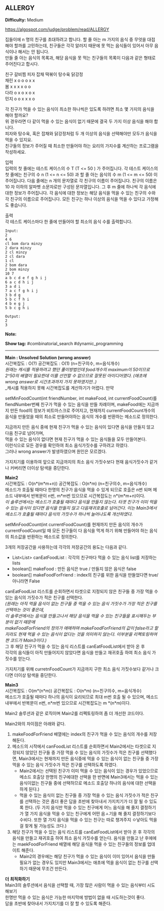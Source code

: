 ## ALLERGY

**Difficulty:** Medium

https://algospot.com/judge/problem/read/ALLERGY

집들이에 n 명의 친구를 초대하려고 합니다. 할 줄 아는 m 가지의 음식 중 무엇을 대접해야 할까를 고민하는데, 친구들은 각각 알러지 때문에 못 먹는 음식들이 있어서 아무 음식이나 해서는 안 됩니다. <br/>
만들 줄 아는 음식의 목록과, 해당 음식을 못 먹는 친구들의 목록이 다음과 같은 형태로 주어진다고 합시다. <br/>

친구		갈비찜	피자		잡채		떡볶이	탕수육	닭강정 <br/>
채린		x		o		o		o		x		x <br/>
봄		x		x		x		x		o		o <br/>
다라		o		x		o		x		o		x <br/>
민지		o		o		x		x		x		o <br/>

각 친구가 먹을 수 있는 음식이 최소한 하나씩은 있도록 하려면 최소 몇 가지의 음식을 해야 할까요? <br/>
위 경우라면 다 같이 먹을 수 있는 음식이 없기 때문에 결국 두 가지 이상 음식을 해야 합니다. <br/>
피자와 탕수육, 혹은 잡채와 닭강정처럼 두 개 이상의 음식을 선택해야만 모두가 음식을 먹을 수 있지요. <br/>
친구들의 정보가 주어질 때 최소한 만들어야 하는 요리의 가지수를 계산하는 프로그램을 작성하세요. <br/>

입력 <br/>
입력의 첫 줄에는 테스트 케이스의 수 T (T <= 50 ) 가 주어집니다. 각 테스트 케이스의 첫 줄에는 친구의 수 n (1 <= n <= 50) 과 할 줄 아는 음식의 수 m (1 <= m <= 50) 이 주어집니다. 다음 줄에는 n 개의 문자열로 각 친구의 이름이 주어집니다. 친구의 이름은 10 자 이하의 알파벳 소문자로만 구성된 문자열입니다. 그 후 m 줄에 하나씩 각 음식에 대한 정보가 주어집니다. 각 음식에 대한 정보는 해당 음식을 먹을 수 있는 친구의 수와 각 친구의 이름으로 주어집니다.
모든 친구는 하나 이상의 음식을 먹을 수 있다고 가정해도 좋습니다.

출력 <br/>
각 테스트 케이스마다 한 줄에 만들어야 할 최소의 음식 수를 출력합니다.

```
Input:
2
4 6
cl bom dara minzy
2 dara minzy
2 cl minzy
2 cl dara
1 cl
2 bom dara
2 bom minzy
10 7
a b c d e f g h i j
6 a c d h i j
3 a d i
7 a c f g h i j
3 b d g
5 b c f h i
4 b e g j
5 b c g h i 

Output: 
2
3
```

**Note:**

**Show tag:** \#combinatorial\_search \#dynamic\_programming

------------------------------------

**Main : Unsolved Solution (wrong answer)** <br/>
시간복잡도 : O(?) 공간복잡도 : O(1) (n=친구의수, m=음식개수) <br/>
_원래는 캐시를 적용하려고 했던 풀이방법인데 food개수의 maximum이 50이므로 2^50의 배열이 필요한데 이를 선언할 수 없으므로 잘못된 아이디어였다. (애초에 wrong answer로 시간초과까지 가지 못하였지만..)_ <br/>
_캐시를 적용하지 못해 시간복잡도를 계산하기가 어렵다. 만약 

setMinFoodCount(int friendNumber, int makeFood, int currentFoodCount)를 fiendNumber번째 친구가 먹을 수 있는 음식을 만들 차례이며, makeFood에는 지금까지 만든 food의 정보가 비트마스크로 주어지고, 현재까지 currentFoodCount개수의 음식을 만들었을 때의 최소로 만들어야하는 음식의 개수를 반환하는 메소드로 정의한다. <br/>

지금까지 만든 음식 중에 현재 친구가 먹을 수 있는 음식이 있다면 음식을 만들지 않고 다음 친구로 넘어가며, <br/>
먹을 수 있는 음식이 없다면 현재 친구가 먹을 수 있는 음식들을 모두 만들어본다. <br/>
이런식으로 모든 경우를 확인하여 최소 음식가짓수를 구하려고 하였다. <br/>
그러나 wrong answer가 발생하였으며 원인은 모르겠다.

가지치기를 이용하여 앞으로 지금까지의 최소 음식 가짓수보다 현재 음식가짓수가 같거나 커버리면 더이상 탐색을 중단한다.

**Main2** <br/>
시간복잡도 : O(n\*(m\*m+n)) 공간복잡도 : O(n\*m) (n=친구의수, m=음식개수) <br/>
메소드가 호출될 때마다 한명의 친구가 음식을 먹을 수 있게 되므로 호출은 n번 되며 메소드 내부에서 반복문이 n번, m\*m번 있으므로 시간복잡도는 n\*(m\*m+n)이다. <br/>
_이 솔루션에서는 메소드가 호출될 때마다 음식을 만들지 않는다. 타겟 친구가 이미 먹을 수 있는 음식이 있다면 음식을 만들지 않고 다음재귀호출로 넘어간다. 이는 Main3에서 메소드가 호출될 떄마다 음식의 가짓수가 하나씩 늘어나도록 개선하였다._

setMinFoodCount(int currentFoodCount)를 현재까지 만든 음식의 개수가 currentFoodCount일 때 모든 친구들이 다 음식을 먹게 하기 위해 만들어야 하는 음식의 최소값을 반환하는 메소드로 정의한다. <br/>

3개의 저장공간을 사용하는데 각각의 저장공간의 용도는 다음과 같다. <br/>
* List<List<Integer>> canEatFoodList : 각각의 친구마다 먹을 수 있는 음식 list를 저장하는 lists
* boolean[] makeFood : 만든 음식은 true / 만들지 않은 음식은 false
* boolean[] makeFoodForFriend : index의 친구를 위한 음식을 만들었다면 true/ 아니라면 False

canEatFoodList 리스트를 순회하면서 타겟으로 지정되지 않은 친구들 중 가장 먹을 수 있는 음식의 가짓수가 적은 친구를 선택한다. <br/>
_(원래는 아직 먹을 음식이 없는 친구들 중 먹을 수 있는 음식 가짓수가 가장 적은 친구를 선택하는 것이 좋은데, <br/>
이 솔루션에서는 음식을 만들고나서 해당 음식을 먹을 수 있는 친구들을 표시해두는 부분이 없기 때문에 <br/>
makeFoodForFriend의 정의가 애매하며 makeFoodForFriend의 값이 false라고 할지라도 현재 먹을 수 있는 음식이 없다는 것을 의미하지 않는다. 이부분을 리펙토링하여 짠 코드가 Main3이다.)_ <br/>
그 후 해당 친구가 먹을 수 있는 음식 리스트를 canEatFoodList에서 받아 온 후 <br/>
각각의 음식들이 아직 만들어지지 않았다면 음식을 만들고 재귀호출 하여 최소 음식 가짓수를 얻는다.

가지치기를 위해 curretnFoodCount가 지금까지 구한 최소 음식 가짓수보다 같거나 크다면 더이상 탐색을 중단한다.

**Main3** <br/>
시간복잡도 : O(m\*(n\*m)) 공간복잡도 : O(n\*m) (n=친구의수, m=음식개수) <br/>
메소드가 호출될 때마다 하나의 음식이 요리되므로 최대 m번 호출 될 수 있으며, 메소드 내부에서 반복문이 n번, n\*m번 있으므로 시간복잡도는 m \*(n\*m)이다. <br/>

Main2 솔루션과 같은 로직이며 Main2를 리펙토링하여 좀 더 개선한 코드이다. <br/>

Main2와의 차이점은 아래와 같다. <br/>
1. makeFoodForFriend 배열에는 index의 친구가 먹을 수 있는 음식의 개수를 저장해둔다. <br/>
2. 메소드의 시작에서 canFoodList 리스트를 순회하면서 Main2에서는 타겟으로 지정되지 않았던 친구들 중 가장 먹을 수 있는 음식의 가짓수가 적은 친구를 선택했다면, Main3에서는 현재까지 만든 음식중에 먹을 수 있는 음식이 없는 친구들 중 가장 먹을 수 있는 음식 가짓수가 적은 친구를 선택하도록 하였다.
	* Main2에서는 선택된 친구가 이미 먹을 수 있는 음식이 있는 경우가 있었으므로 메소드 호출당 한명의 친구에대한 선택을 한 반면에 Main3에서는 먹을 수 있는 음식이없는 친구들 중에 선택하므로 메소드 호출당 하나의 음식에 대한 선택을 하게 된다.)
	* 먹을 수 있는 음식이 없는 친구들 중 가장 먹을 수 있는 음식 가짓수가 적은 친구를 선택하는 것은 좀더 좋은 답을 초반에 찾아내서 가지치기가 더 잘 될 수 있도록 한다. (두 가지 음식만 먹을 수 있는 친구에게 어느 음식을 해 줄지 결정하기가 열 가지 음식을 먹을 수 있는 친구에게 어떤 음ㅅ기을 해 줄지 결정하기보다 수비다. 또한 열 가지 음식을 먹을 수 있는 친구는 따로 챙겨주지 ㅇ낳아도 먹을 걸 찾게 될 가능성도 크다.)
3. 해당 친구가 먹을 수 있는 음식 리스트를 canEatFoodList에서 받아 온 후 각각의 음식을 만들고 재귀호출 하여 최소 음식 가짓수를 얻는다. 음식을 만들고 난 후에에는 maekFoodForFriend 배열에 해당 음식을 먹을 수 있는 친구들의 정보를 업데이트 해준다.
	* Main2의 경우에는 해당 친구가 먹을 수 있는 음식이 이미 있어서 음식을 만들 필요가 없는 경우도 있지만 Main3에서는 애초에 먹을 음식이 없는 친구를 선택하기 때문에 무조건 만든다. <br/>



**더 최적화하기** <br/>
Main3의 솔루션에서 음식을 선택할 때, 가장 많은 사람이 먹을 수 있는 음식부터 시도해보기 <br/>
한명만 먹을 수 있는 음식은 가능한 마지막에 방법이 없을 때 시도하는것이 좋다. <br/>
답을 초반에 찾아내서 가지치기를 더 잘 할 수 있도록 해준다.